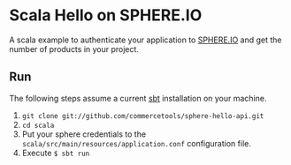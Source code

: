# Scala Hello on SPHERE.IO

A scala example to authenticate your application to [SPHERE.IO](http://sphere.io) and get the number of products 
in your project.

## Run

The following steps assume a current [sbt](http://www.scala-sbt.org/) installation on your machine.
  
 1. `git clone git://github.com/commercetools/sphere-hello-api.git`
 2. `cd scala`
 3. Put your sphere credentials to the `scala/src/main/resources/application.conf` configuration file.
 4. Execute ```$ sbt run```

